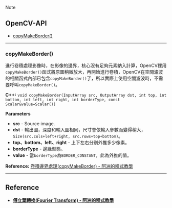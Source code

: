 Note

## OpenCV-API
* [copyMakeBorder()](#API_copyMakeBorder)



*************************************************
<a name="API_copyMakeBorder"></a>  
### copyMakeBorder()
進行卷積處理影像時，在影像的邊界，核心沒有足夠元素納入計算，OpenCV裡用`copyMakeBorder()`函式將原圖稍微放大，再開始進行卷積，OpenCV在空間濾波的相關函式內部已包含`copyMakeBorder()`了，所以實際上使用空間濾波時，不需要呼叫`copyMakeBorder()`。


**C++:**
`void copyMakeBorder(InputArray src, OutputArray dst, int top, int bottom, int left, int right, int borderType, const Scalar&value=Scalar())`

**Parameters**
- **src** - Source image.
- **dst** - 輸出圖，深度和輸入圖相同，尺寸會依輸入參數而變得稍大，`Size(src.cols+left+right, src.rows+top+bottom)`。
- **top、bottom、left、right** - 上下左右分別外推多少像素。
- **borderType** - 邊緣型態。
- **value** - 當`borderType`為`BORDER_CONSTANT`，此為外推的值。


**Reference:** 
[卷積邊界處理(copyMakeBorder) - 阿洲的程式教學](http://monkeycoding.com/?tag=copymakeborder)


*************************************************
## Reference
- [**傅立葉轉換(Fourier Transform) - 阿洲的程式教學**](http://monkeycoding.com/?p=864)
